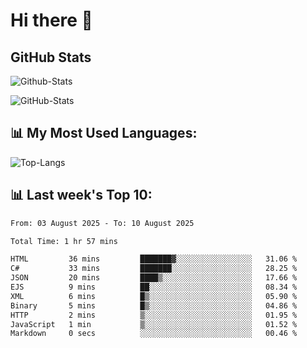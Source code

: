 # Hi there 👋

## GitHub Stats
![Github-Stats](https://github-readme-stats-sigma-five.vercel.app/api?username=ltorson&show_icons=true&theme=radical&count_private=true&show=reviews,discussions_started,discussions_answered,prs_merged,prs_merged_percentage)

![GitHub-Stats](https://github-readme-stats.vercel.app/api/wakatime?username=LeeTorson&theme=synthwave&size_weight=0.5&count_weight=0.5&title_color=36F9F6&langs_count=10&count_private=true)

## 📊 My Most Used Languages:
![Top-Langs](https://github-readme-stats-sigma-five.vercel.app/api/top-langs/?username=LTorson&layout=compact&langs_count=10)


## 📊 Last week's Top 10:
<!--START_SECTION:waka-->

```txt
From: 03 August 2025 - To: 10 August 2025

Total Time: 1 hr 57 mins

HTML         36 mins         ███████▓░░░░░░░░░░░░░░░░░   31.06 %
C#           33 mins         ███████░░░░░░░░░░░░░░░░░░   28.25 %
JSON         20 mins         ████▒░░░░░░░░░░░░░░░░░░░░   17.66 %
EJS          9 mins          ██░░░░░░░░░░░░░░░░░░░░░░░   08.34 %
XML          6 mins          █▒░░░░░░░░░░░░░░░░░░░░░░░   05.90 %
Binary       5 mins          █▒░░░░░░░░░░░░░░░░░░░░░░░   04.86 %
HTTP         2 mins          ▒░░░░░░░░░░░░░░░░░░░░░░░░   01.95 %
JavaScript   1 min           ▒░░░░░░░░░░░░░░░░░░░░░░░░   01.52 %
Markdown     0 secs          ░░░░░░░░░░░░░░░░░░░░░░░░░   00.46 %
```

<!--END_SECTION:waka-->

